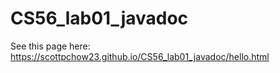 # CS56_lab01_javadoc

See this page here: https://scottpchow23.github.io/CS56_lab01_javadoc/hello.html

